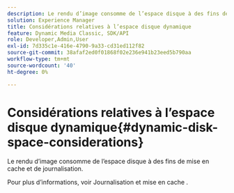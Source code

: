```yaml
---
description: Le rendu d’image consomme de l’espace disque à des fins de mise en cache et de journalisation.
solution: Experience Manager
title: Considérations relatives à l’espace disque dynamique
feature: Dynamic Media Classic, SDK/API
role: Developer,Admin,User
exl-id: 7d335c1e-416e-4790-9a33-cd31ed112f82
source-git-commit: 38afaf2ed0f01868f02e236e941b23eed5b790aa
workflow-type: tm+mt
source-wordcount: '40'
ht-degree: 0%

---
```


# Considérations relatives à l’espace disque dynamique{#dynamic-disk-space-considerations}

Le rendu d’image consomme de l’espace disque à des fins de mise en cache et de journalisation.

Pour plus d’informations, voir Journalisation et mise en cache .
